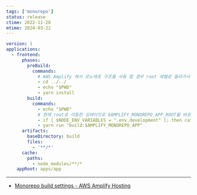 ```yaml
---
tags: ['monorepo']
status: release
ctime: 2022-11-28
mtime: 2024-03-22
---
```


```yaml
version: 1
applications:
  - frontend:
      phases:
        preBuild:
          commands:
            # AWS Amplify 에서 모노레포 구조를 사용 할 경우 root 레벨로 올라가서 install
            - cd ../../
            - echo "$PWD"
            - yarn install
        build:
          commands:
            - echo "$PWD"
            # 현재 root로 이동한 상태이므로 $AMPLIFY_MONOREPO_APP_ROOT를 바로 참조하도록 설정
            - if [ $NODE_ENV_VARIABLES = ".env.development" ]; then cat "./$AMPLIFY_MONOREPO_APP_ROOT/$NODE_ENV_VARIABLES" > "./$AMPLIFY_MONOREPO_APP_ROOT/.env.production"; fi
            - yarn run "build:$AMPLIFY_MONOREPO_APP"
      artifacts:
        baseDirectory: build
        files:
          - '**/*'
      cache:
        paths:
          - node_modules/**/*
    appRoot: apps/app
```

---

- [Monorepo build settings - AWS Amplify Hosting](https://docs.aws.amazon.com/amplify/latest/userguide/monorepo-configuration.html)